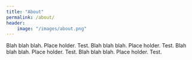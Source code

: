 ```yaml
---
title: "About"
permalink: /about/
header:
    image: "/images/about.png"
---
```


Blah blah blah. Place holder. Test. Blah blah blah. Place holder. Test. Blah blah blah. Place holder. Test. Blah blah blah. Place holder. Test.